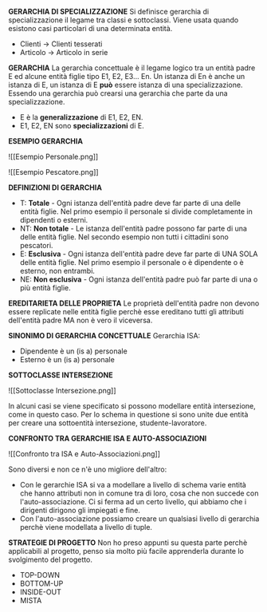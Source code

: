 **GERARCHIA DI SPECIALIZZAZIONE**
Si definisce gerarchia di specializzazione il legame tra classi e sottoclassi. Viene usata quando esistono casi particolari di una determinata entità.
- Clienti -> Clienti tesserati
- Articolo -> Articolo in serie

**GERARCHIA**
La gerarchia concettuale è il legame logico tra un entità padre E ed alcune entità figlie tipo E1, E2, E3... En. Un istanza di En è anche un istanza di E, un istanza di E **può** essere istanza di una specializzazione. Essendo una gerarchia può crearsi una gerarchia che parte da una specializzazione.
- E è la **generalizzazione** di E1, E2, EN.
- E1, E2, EN sono **specializzazioni** di E.

**ESEMPIO GERARCHIA**

![[Esempio Personale.png]]

![[Esempio Pescatore.png]]

**DEFINIZIONI DI GERARCHIA**
- T: **Totale** - Ogni istanza dell'entità padre deve far parte di una delle entità figlie. 
  Nel primo esempio il personale si divide completamente in dipendenti o esterni.
- NT: **Non totale** - Le istanza dell'entità padre possono far parte di una delle entità figlie. 
  Nel secondo esempio non tutti i cittadini sono pescatori.
- E: **Esclusiva** - Ogni istanza dell'entità padre deve far parte di UNA SOLA delle entità figlie.
  Nel primo esempio il personale o è dipendente o è esterno, non entrambi.
- NE: **Non esclusiva** - Ogni istanza dell'entità padre può far parte di una o più entità figlie.
  
**EREDITARIETA DELLE PROPRIETA**
Le proprietà dell'entità padre non devono essere replicate nelle entità figlie perchè esse ereditano tutti gli attributi dell'entità padre MA non è vero il viceversa.

**SINONIMO DI GERARCHIA CONCETTUALE**
Gerarchia ISA:
- Dipendente è un (is a) personale
- Esterno è un (is a) personale

**SOTTOCLASSE INTERSEZIONE**

![[Sottoclasse Intersezione.png]]

In alcuni casi se viene specificato si possono modellare entità intersezione, come in questo caso.
Per lo schema in questione si sono unite due entità per creare una sottoentità intersezione, studente-lavoratore.

**CONFRONTO TRA GERARCHIE ISA E AUTO-ASSOCIAZIONI**

![[Confronto tra ISA e Auto-Associazioni.png]]

Sono diversi e non ce n'è uno migliore dell'altro:
- Con le gerarchie ISA si va a modellare a livello di schema varie entità che hanno attributi non in comune tra di loro, cosa che non succede con l'auto-associazione. Ci si ferma ad un certo livello, qui abbiamo che i dirigenti dirigono gli impiegati e fine.
- Con l'auto-associazione possiamo creare un qualsiasi livello di gerarchia perchè viene modellata a livello di tuple.

**STRATEGIE DI PROGETTO**
Non ho preso appunti su questa parte perchè applicabili al progetto, penso sia molto più facile apprenderla durante lo svolgimento del progetto.
- TOP-DOWN
- BOTTOM-UP
- INSIDE-OUT
- MISTA